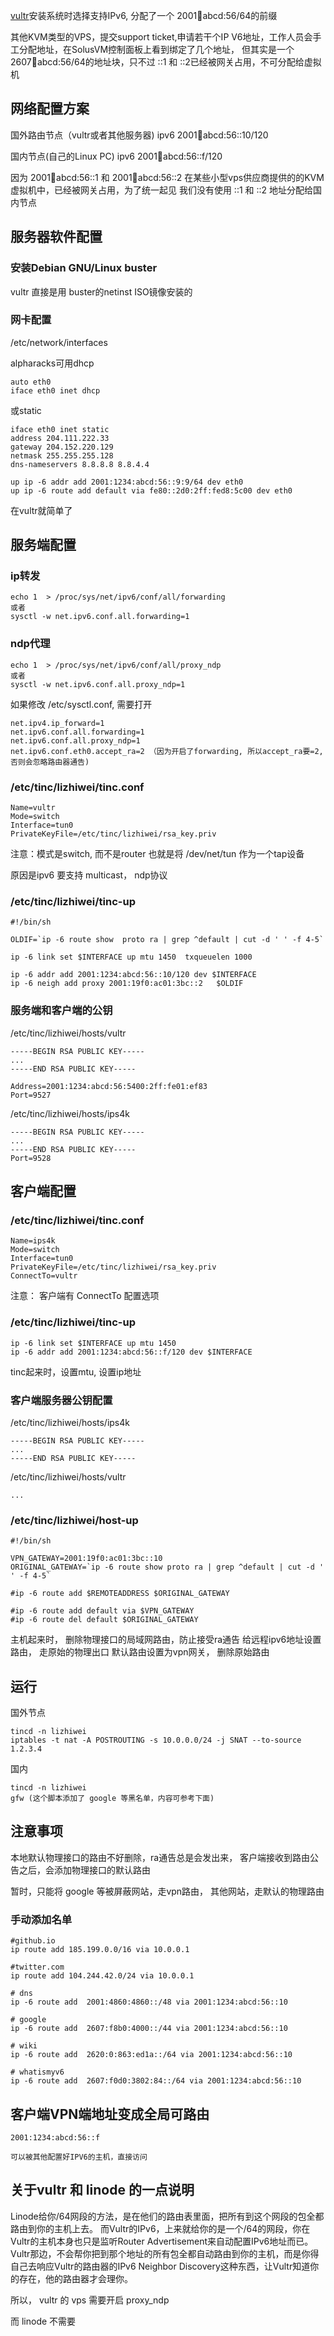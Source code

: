 <!--
author: lizhiwei
head: 
date: 2019-05-06
title: tinc vpn配置可路由的native IPV6
tags: IPv6
images: 
category: network
status: publish
summary: 配置tinc VPN, 给予客户端结点可路由native ipv6地址，而不是nat转换的地址
-->


[vultr](https://www.vultr.com/?ref=8050818-4F)安装系统时选择支持IPv6, 分配了一个 2001:1234:abcd:56/64的前缀

其他KVM类型的VPS，提交support ticket,申请若干个IP V6地址，工作人员会手工分配地址，在SolusVM控制面板上看到绑定了几个地址，
但其实是一个 2607:1234:abcd:56/64的地址块，只不过 ::1 和 ::2已经被网关占用，不可分配给虚拟机



## 网络配置方案


国外路由节点（vultr或者其他服务器)
ipv6   2001:1234:abcd:56::10/120


国内节点(自己的Linux PC)
ipv6   2001:1234:abcd:56::f/120

因为 2001:1234:abcd:56::1 和  2001:1234:abcd:56::2 在某些小型vps供应商提供的的KVM虚拟机中，已经被网关占用，为了统一起见
我们没有使用 ::1 和  ::2 地址分配给国内节点


## 服务器软件配置

### 安装Debian GNU/Linux buster

vultr 直接是用 buster的netinst ISO镜像安装的



### 网卡配置


/etc/network/interfaces

alpharacks可用dhcp

    auto eth0
    iface eth0 inet dhcp


或static

    iface eth0 inet static
    address 204.111.222.33
    gateway 204.152.220.129
    netmask 255.255.255.128
    dns-nameservers 8.8.8.8 8.8.4.4

    up ip -6 addr add 2001:1234:abcd:56::9:9/64 dev eth0    
    up ip -6 route add default via fe80::2d0:2ff:fed8:5c00 dev eth0

在vultr就简单了




## 服务端配置

### ip转发
    echo 1  > /proc/sys/net/ipv6/conf/all/forwarding
    或者
    sysctl -w net.ipv6.conf.all.forwarding=1

### ndp代理
    echo 1  > /proc/sys/net/ipv6/conf/all/proxy_ndp
    或者
    sysctl -w net.ipv6.conf.all.proxy_ndp=1

如果修改 /etc/sysctl.conf, 需要打开

    net.ipv4.ip_forward=1
    net.ipv6.conf.all.forwarding=1
    net.ipv6.conf.all.proxy_ndp=1
    net.ipv6.conf.eth0.accept_ra=2 （因为开启了forwarding, 所以accept_ra要=2,否则会忽略路由器通告)


### /etc/tinc/lizhiwei/tinc.conf
    Name=vultr
    Mode=switch
    Interface=tun0
    PrivateKeyFile=/etc/tinc/lizhiwei/rsa_key.priv

注意：模式是switch, 而不是router
   也就是将 /dev/net/tun 作为一个tap设备

   原因是ipv6 要支持 multicast， ndp协议

### /etc/tinc/lizhiwei/tinc-up

    #!/bin/sh

    OLDIF=`ip -6 route show  proto ra | grep ^default | cut -d ' ' -f 4-5`
    
    ip -6 link set $INTERFACE up mtu 1450  txqueuelen 1000
    
    ip -6 addr add 2001:1234:abcd:56::10/120 dev $INTERFACE
    ip -6 neigh add proxy 2001:19f0:ac01:3bc::2   $OLDIF

### 服务端和客户端的公钥

/etc/tinc/lizhiwei/hosts/vultr

    -----BEGIN RSA PUBLIC KEY-----
    ...
    -----END RSA PUBLIC KEY-----
    
    Address=2001:1234:abcd:56:5400:2ff:fe01:ef83
    Port=9527

/etc/tinc/lizhiwei/hosts/ips4k

    -----BEGIN RSA PUBLIC KEY-----
    ...
    -----END RSA PUBLIC KEY-----
    Port=9528









## 客户端配置
### /etc/tinc/lizhiwei/tinc.conf

    Name=ips4k
    Mode=switch
    Interface=tun0
    PrivateKeyFile=/etc/tinc/lizhiwei/rsa_key.priv
    ConnectTo=vultr

注意： 客户端有 ConnectTo 配置选项



### /etc/tinc/lizhiwei/tinc-up 

    ip -6 link set $INTERFACE up mtu 1450
    ip -6 addr add 2001:1234:abcd:56::f/120 dev $INTERFACE

tinc起来时，设置mtu, 设置ip地址


### 客户端服务器公钥配置

/etc/tinc/lizhiwei/hosts/ips4k

    -----BEGIN RSA PUBLIC KEY-----
    ...
    -----END RSA PUBLIC KEY-----


/etc/tinc/lizhiwei/hosts/vultr

    ...



### /etc/tinc/lizhiwei/host-up
    #!/bin/sh

    VPN_GATEWAY=2001:19f0:ac01:3bc::10
    ORIGINAL_GATEWAY=`ip -6 route show proto ra | grep ^default | cut -d ' ' -f 4-5`
  
    #ip -6 route add $REMOTEADDRESS $ORIGINAL_GATEWAY

    #ip -6 route add default via $VPN_GATEWAY 
    #ip -6 route del default $ORIGINAL_GATEWAY

    

主机起来时，
  删除物理接口的局域网路由，防止接受ra通告
  给远程ipv6地址设置路由， 走原始的物理出口
  默认路由设置为vpn网关， 
  删除原始路由


## 运行

国外节点 

    tincd -n lizhiwei
    iptables -t nat -A POSTROUTING -s 10.0.0.0/24 -j SNAT --to-source  1.2.3.4


国内

    tincd -n lizhiwei
    gfw (这个脚本添加了 google 等黑名单，内容可参考下面)





## 注意事项
   本地默认物理接口的路由不好删除，ra通告总是会发出来， 客户端接收到路由公告之后，会添加物理接口的默认路由

   暂时，只能将 google 等被屏蔽网站，走vpn路由， 其他网站，走默认的物理路由


### 手动添加名单

    #github.io
    ip route add 185.199.0.0/16 via 10.0.0.1

    #twitter.com
    ip route add 104.244.42.0/24 via 10.0.0.1

    # dns
    ip -6 route add  2001:4860:4860::/48 via 2001:1234:abcd:56::10

    # google
    ip -6 route add  2607:f8b0:4000::/44 via 2001:1234:abcd:56::10

    # wiki
    ip -6 route add  2620:0:863:ed1a::/64 via 2001:1234:abcd:56::10

    # whatismyv6
    ip -6 route add  2607:f0d0:3802:84::/64 via 2001:1234:abcd:56::10



## 客户端VPN端地址变成全局可路由

    2001:1234:abcd:56::f

    可以被其他配置好IPV6的主机，直接访问





## 关于vultr 和 linode 的一点说明


Linode给你/64网段的方法，是在他们的路由表里面，把所有到这个网段的包全都路由到你的主机上去。
而Vultr的IPv6，上来就给你的是一个/64的网段，你在Vultr的主机本身也只是监听Router Advertisement来自动配置IPv6地址而已。
Vultr那边，不会帮你把到那个地址的所有包全都自动路由到你的主机，而是你得自己去响应Vultr的路由器的IPv6 Neighbor Discovery这种东西，让Vultr知道你的存在，他的路由器才会理你。

所以， vultr 的 vps 需要开启  proxy_ndp 

 而 linode 不需要





